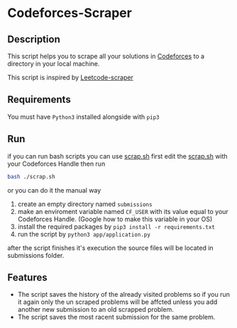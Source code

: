 # Codeforces-Scraper
## Description
This script helps you to scrape all your solutions in [Codeforces](https://codeforces.com/) to a directory in your local machine.

This script is inspired by [Leetcode-scraper](https://github.com/mosta7il/Leetcode-scraper)

## Requirements
You must have `Python3` installed alongside with `pip3`

## Run
if you can run bash scripts you can use [scrap.sh](/scrap.sh)
first edit the [scrap.sh](/scrap.sh) with your Codeforces Handle then run
```bash
bash ./scrap.sh
```
or you can do it the manual way
1. create an empty directory named `submissions`
2. make an enviroment variable named `CF_USER` with its value equal to your Codeforces Handle. (Google how to make this variable in your OS)
2. install the required packages by `pip3 install -r requirements.txt`
3. run the script by `python3 app/application.py`

after the script finishes it's execution the source files will be located in submissions folder.

## Features

- The script saves the history of the already visited problems so if you run it again only the un scraped problems will be affcted unless you add another new submission to an old scrapped problem.
- The script saves the most racent submission for the same problem.
